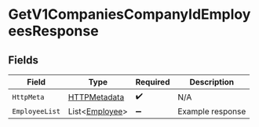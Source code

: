 # GetV1CompaniesCompanyIdEmployeesResponse


## Fields

| Field                                                   | Type                                                    | Required                                                | Description                                             |
| ------------------------------------------------------- | ------------------------------------------------------- | ------------------------------------------------------- | ------------------------------------------------------- |
| `HttpMeta`                                              | [HTTPMetadata](../../Models/Components/HTTPMetadata.md) | :heavy_check_mark:                                      | N/A                                                     |
| `EmployeeList`                                          | List<[Employee](../../Models/Components/Employee.md)>   | :heavy_minus_sign:                                      | Example response                                        |